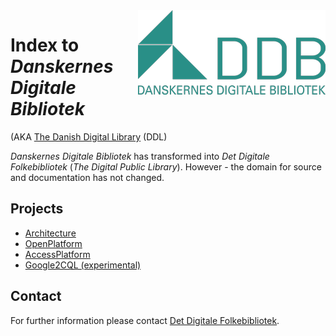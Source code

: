 <img src="DDB_logo_green.300.png" alt="DDB" title="DDB" align="right">
<!--
![DDB](DDB_logo_green.300.png)
-->

# Index to *Danskernes Digitale Bibliotek*
(AKA [The Danish Digital Library](https://www.danskernesdigitalebibliotek.dk/english/) (DDL)

*Danskernes Digitale Bibliotek* has transformed into *Det Digitale Folkebibliotek* (_The Digital Public Library_). However - the domain for source and documentation has not changed.

## Projects
* [Architecture](/architecture/) 
* [OpenPlatform](/OpenPlatform/) 
* [AccessPlatform](/AccessPlatform/) 
* [Google2CQL (experimental)](/google2cql/)



<!--
# danskernesdigitalebibliotek.github.io
Test page
-->

## Contact <a name="contact"/>

For further information please contact 
[Det Digitale Folkebibliotek](mailto:kontakt@DetDigitaleFolkebibliotek.dk?Subject=[danskernesdigitalebibliotek.github.io]@ebp&Body=).
